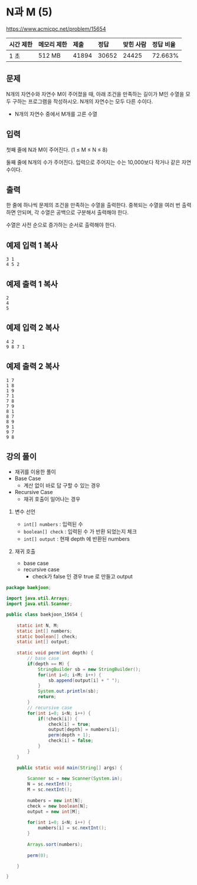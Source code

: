 # N과 M (5) 

https://www.acmicpc.net/problem/15654 

| 시간 제한 | 메모리 제한 | 제출  | 정답  | 맞힌 사람 | 정답 비율 |
| :-------- | :---------- | :---- | :---- | :-------- | :-------- |
| 1 초      | 512 MB      | 41894 | 30652 | 24425     | 72.663%   |

## 문제

N개의 자연수와 자연수 M이 주어졌을 때, 아래 조건을 만족하는 길이가 M인 수열을 모두 구하는 프로그램을 작성하시오. N개의 자연수는 모두 다른 수이다.

- N개의 자연수 중에서 M개를 고른 수열

## 입력

첫째 줄에 N과 M이 주어진다. (1 ≤ M ≤ N ≤ 8)

둘째 줄에 N개의 수가 주어진다. 입력으로 주어지는 수는 10,000보다 작거나 같은 자연수이다.

## 출력

한 줄에 하나씩 문제의 조건을 만족하는 수열을 출력한다. 중복되는 수열을 여러 번 출력하면 안되며, 각 수열은 공백으로 구분해서 출력해야 한다.

수열은 사전 순으로 증가하는 순서로 출력해야 한다.

## 예제 입력 1 복사

```
3 1
4 5 2
```

## 예제 출력 1 복사

```
2
4
5
```

## 예제 입력 2 복사

```
4 2
9 8 7 1
```

## 예제 출력 2 복사

```
1 7
1 8
1 9
7 1
7 8
7 9
8 1
8 7
8 9
9 1
9 7
9 8
```



## 강의 풀이

* 재귀를 이용한 풀이
* Base Case
  * 계산 없이 바로 답 구할 수 있는 경우
* Recursive Case
  - 재귀 호출이 일어나는 경우

1. 변수 선언
   * <code>int[] numbers</code> : 입력된 수 
   * <code>boolean[] check</code> : 입력된 수 가 반환 되었는지 체크
   * <code>int[] output</code> : 현재 depth 에 반환된 numbers

2. 재귀 호출
   * base case
   * recursive case
     * check가 false 인 경우 true 로 만들고 output 

```java
package baekjoon;

import java.util.Arrays;
import java.util.Scanner;

public class baekjoon_15654 {
	
	static int N, M;
	static int[] numbers;
	static boolean[] check;
	static int[] output;
	
	static void perm(int depth) {
		// base case
		if(depth == M) {
			StringBuilder sb = new StringBuilder();
			for(int i=0; i<M; i++) {
				sb.append(output[i] + " ");
			}
			System.out.println(sb);
			return;
		}
		// recursive case
		for(int i=0; i<N; i++) {
			if(!check[i]) {
				check[i] = true;
				output[depth] = numbers[i];
				perm(depth + 1);
				check[i] = false;
			}
		}
	}

	public static void main(String[] args) {
		
		Scanner sc = new Scanner(System.in);
		N = sc.nextInt();
		M = sc.nextInt();
		
		numbers = new int[N];
		check = new boolean[N];
		output = new int[M];
		
		for(int i=0; i<N; i++) {
			numbers[i] = sc.nextInt();
		}
		
		Arrays.sort(numbers);
		
		perm(0);

	}

}
```





